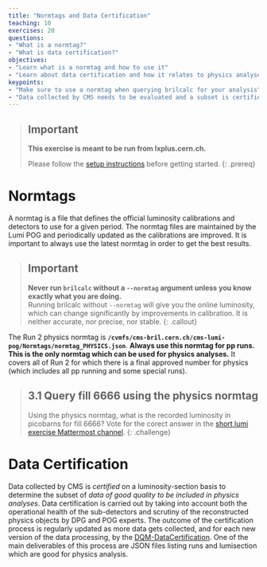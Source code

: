 ```yaml
---
title: "Normtags and Data Certification"
teaching: 10
exercises: 20
questions:
- "What is a normtag?"
- "What is data certification?"
objectives:
- "Learn what is a normtag and how to use it"
- "Learn about data certification and how it relates to physics analyses"
keypoints:
- "Make sure to use a normtag when querying brilcalc for your analysis"
- "Data collected by CMS needs to be evaluated and a subset is certified as good quality data to be used for physics analysis"
---
```


> ## Important
> **This exercise is meant to be run from lxplus.cern.ch.**
>
> Please follow the [setup instructions](https://delannoy.github.io/cms-das-lumi-short-exercise/setup.html) before getting started.
{: .prereq}

# Normtags

A normtag is a file that defines the official luminosity calibrations and detectors to use for a given period.
The normtag files are maintained by the Lumi POG and periodically updated as the calibrations are improved.
It is important to always use the latest normtag in order to get the best results.

> ## Important
> **Never run `brilcalc` without a `--normtag` argument unless you know exactly what you are doing.**\
> Running brilcalc without `--normtag` will give you the online luminosity, which can change significantly by improvements in calibration.
> It is neither accurate, nor precise, nor stable.
{: .callout}

The Run 2 physics normtag is **`/cvmfs/cms-bril.cern.ch/cms-lumi-pog/Normtags/normtag_PHYSICS.json`**.
**Always use this normtag for pp runs.**
**This is the only normtag which can be used for physics analyses.**
It covers all of Run 2 for which there is a final approved number for physics (which includes all pp running and some special runs).

> ## 3.1 Query fill 6666 using the physics normtag
>
> Using the physics normtag, what is the recorded luminosity in picobarns for fill 6666?
> Vote for the corect answer in the [short lumi exercise Mattermost channel](https://mattermost.web.cern.ch/cmsdaslpc2024/pl/k4ohf4fx93bm78jcig48dntckc).
{: .challenge}

# Data Certification

<!--
> ## Note
> This section has some overlap with [Excercise 6 from the PPD offline lesson](https://twiki.cern.ch/twiki/bin/view/CMS/SWGuideCMSDataAnalysisSchool2022PPDExercise#Exercise_6_Compute_the_integrate) and [Exercise 14 from the third Pre-Exercise Set](https://fnallpc.github.io/cms-das-pre-exercises/03-CMSDataAnalysisSchoolPreExerciseThirdSet/index.html)
{: .callout}
-->

Data collected by CMS is *certified* on a luminosity-section basis to determine the subset of *data of good quality to be included in physics analyses*.
Data certification is carried out by taking into account both the operational health of the sub-detectors and scrutiny of the reconstructed physics objects by DPG and POG experts.
The outcome of the certification process is regularly updated as more data gets collected, and for each new version of the data processing, by the [DQM-DataCertification](https://twiki.cern.ch/twiki/bin/view/CMS/DQM).
One of the main deliverables of this process are JSON files listing runs and lumisection which are good for physics analysis.

<!--
> ## 3.2 Query processedLumis.json to determine the recorded luminosity for your crab job datset
>
> Refer to your submitted crab job as part of the [third set of the Pre-Exercises](https://fnallpc.github.io/cms-das-pre-exercises/03-CMSDataAnalysisSchoolPreExerciseThirdSet/index.html).
> Recall that you had to transfer the resulting `processedLumis.json` file to lxplus.
> 
> Using the physics normtag, what is the recorded luminosity in inverse femtobarns for your crab job datset?
> Please write the correct answer in the [short lumi exercise Mattermost channel](https://mattermost.web.cern.ch/cmsdaslpc2022/channels/offlineshortexlumi).
{: .challenge}
-->
